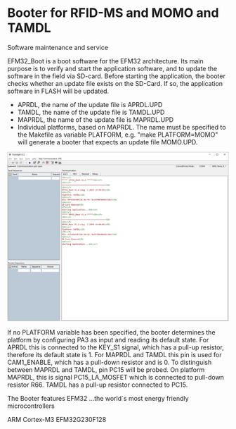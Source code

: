 ﻿# Booter for RFID-MS and MOMO and TAMDL
Software maintenance and service

EFM32_Boot is a boot software for the EFM32 architecture. Its main
purpose is to verify and start the application software, and to update the software in the field via SD-card. Before starting the application,
the booter checks whether an update file exists on the SD-Card. If so, the
application software in FLASH will be updated.

- APRDL, the name of the update file is APRDL.UPD
- TAMDL, the name of the update file is TAMDL.UPD
- MAPRDL, the name of the update file is MAPRDL.UPD
- Individual platforms, based on MAPRDL. 
  The name must be specified to the Makefile as variable PLATFORM,
  e.g. "make PLATFORM=MOMO" will generate a booter that expects
  an update file MOMO.UPD.
  
![My image](https://github.com/peterloes/Booter_RFID-MS_MOMO_TAMDL/blob/master/Getting_Started_Tutorial/1_Starting_Application.jpg)

If no PLATFORM variable has been specified, the booter determines the
platform by configuring PA3 as input and reading its default state.  For
APRDL this is connected to the KEY_S1 signal, which has a pull-up resistor,
therefore its default state is 1.  For MAPRDL and TAMDL this pin is used for
CAM1_ENABLE, which has a pull-down resistor and is 0.
To distinguish between MAPRDL and TAMDL, pin PC15 will be probed.
On platform MAPRDL, this is signal PC15_LA_MOSFET which is connected to
pull-down resistor R66.  TAMDL has a pull-up resistor connected to PC15.

The Booter features EFM32 ...the world´s most energy friendly microcontrollers

ARM Cortex-M3 EFM32G230F128

